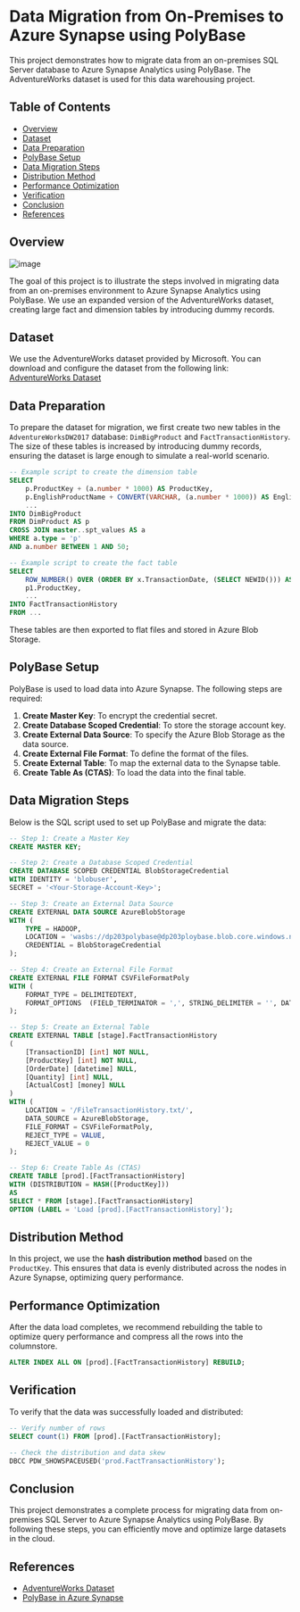 # Data Migration from On-Premises to Azure Synapse using PolyBase

This project demonstrates how to migrate data from an on-premises SQL Server database to Azure Synapse Analytics using PolyBase. The AdventureWorks dataset is used for this data warehousing project.

## Table of Contents
- [Overview](#overview)
- [Dataset](#dataset)
- [Data Preparation](#data-preparation)
- [PolyBase Setup](#polybase-setup)
- [Data Migration Steps](#data-migration-steps)
- [Distribution Method](#distribution-method)
- [Performance Optimization](#performance-optimization)
- [Verification](#verification)
- [Conclusion](#conclusion)
- [References](#references)

## Overview
![image](https://github.com/user-attachments/assets/ba272125-e1e3-4a6a-9a98-008eb29f3f79)

The goal of this project is to illustrate the steps involved in migrating data from an on-premises environment to Azure Synapse Analytics using PolyBase. We use an expanded version of the AdventureWorks dataset, creating large fact and dimension tables by introducing dummy records.

## Dataset
We use the AdventureWorks dataset provided by Microsoft. You can download and configure the dataset from the following link:
[AdventureWorks Dataset](https://learn.microsoft.com/en-us/sql/samples/adventureworks-install-configure?view=sql-server-ver16&tabs=ssms)

## Data Preparation
To prepare the dataset for migration, we first create two new tables in the `AdventureWorksDW2017` database: `DimBigProduct` and `FactTransactionHistory`. The size of these tables is increased by introducing dummy records, ensuring the dataset is large enough to simulate a real-world scenario.

```sql
-- Example script to create the dimension table
SELECT
    p.ProductKey + (a.number * 1000) AS ProductKey,
    p.EnglishProductName + CONVERT(VARCHAR, (a.number * 1000)) AS EnglishProductName,
    ...
INTO DimBigProduct
FROM DimProduct AS p
CROSS JOIN master..spt_values AS a
WHERE a.type = 'p'
AND a.number BETWEEN 1 AND 50;

-- Example script to create the fact table
SELECT 
    ROW_NUMBER() OVER (ORDER BY x.TransactionDate, (SELECT NEWID())) AS TransactionID,
    p1.ProductKey,
    ...
INTO FactTransactionHistory
FROM ...
```

These tables are then exported to flat files and stored in Azure Blob Storage.

## PolyBase Setup
PolyBase is used to load data into Azure Synapse. The following steps are required:

1. **Create Master Key**: To encrypt the credential secret.
2. **Create Database Scoped Credential**: To store the storage account key.
3. **Create External Data Source**: To specify the Azure Blob Storage as the data source.
4. **Create External File Format**: To define the format of the files.
5. **Create External Table**: To map the external data to the Synapse table.
6. **Create Table As (CTAS)**: To load the data into the final table.

## Data Migration Steps
Below is the SQL script used to set up PolyBase and migrate the data:

```sql
-- Step 1: Create a Master Key
CREATE MASTER KEY;

-- Step 2: Create a Database Scoped Credential
CREATE DATABASE SCOPED CREDENTIAL BlobStorageCredential
WITH IDENTITY = 'blobuser',  
SECRET = '<Your-Storage-Account-Key>';

-- Step 3: Create an External Data Source
CREATE EXTERNAL DATA SOURCE AzureBlobStorage
WITH (
    TYPE = HADOOP,
    LOCATION = 'wasbs://dp203polybase@dp203ploybase.blob.core.windows.net',
    CREDENTIAL = BlobStorageCredential
);

-- Step 4: Create an External File Format
CREATE EXTERNAL FILE FORMAT CSVFileFormatPoly 
WITH (
    FORMAT_TYPE = DELIMITEDTEXT,
    FORMAT_OPTIONS  (FIELD_TERMINATOR = ',', STRING_DELIMITER = '', DATE_FORMAT = 'yyyy-MM-dd HH:mm:ss', USE_TYPE_DEFAULT = FALSE)
);

-- Step 5: Create an External Table
CREATE EXTERNAL TABLE [stage].FactTransactionHistory 
(
    [TransactionID] [int] NOT NULL,
    [ProductKey] [int] NOT NULL,
    [OrderDate] [datetime] NULL,
    [Quantity] [int] NULL,
    [ActualCost] [money] NULL
)
WITH (
    LOCATION = '/FileTransactionHistory.txt/', 
    DATA_SOURCE = AzureBlobStorage, 
    FILE_FORMAT = CSVFileFormatPoly, 
    REJECT_TYPE = VALUE, 
    REJECT_VALUE = 0
);

-- Step 6: Create Table As (CTAS)
CREATE TABLE [prod].[FactTransactionHistory]       
WITH (DISTRIBUTION = HASH([ProductKey])) 
AS 
SELECT * FROM [stage].[FactTransactionHistory]
OPTION (LABEL = 'Load [prod].[FactTransactionHistory]');
```

## Distribution Method
In this project, we use the **hash distribution method** based on the `ProductKey`. This ensures that data is evenly distributed across the nodes in Azure Synapse, optimizing query performance.

## Performance Optimization
After the data load completes, we recommend rebuilding the table to optimize query performance and compress all the rows into the columnstore.

```sql
ALTER INDEX ALL ON [prod].[FactTransactionHistory] REBUILD;
```

## Verification
To verify that the data was successfully loaded and distributed:

```sql
-- Verify number of rows
SELECT count(1) FROM [prod].[FactTransactionHistory];

-- Check the distribution and data skew
DBCC PDW_SHOWSPACEUSED('prod.FactTransactionHistory');
```

## Conclusion
This project demonstrates a complete process for migrating data from on-premises SQL Server to Azure Synapse Analytics using PolyBase. By following these steps, you can efficiently move and optimize large datasets in the cloud.

## References
- [AdventureWorks Dataset](https://learn.microsoft.com/en-us/sql/samples/adventureworks-install-configure?view=sql-server-ver16&tabs=ssms)
- [PolyBase in Azure Synapse](https://docs.microsoft.com/en-us/azure/synapse-analytics/sql-data-warehouse/sql-data-warehouse-overview-polybase)
